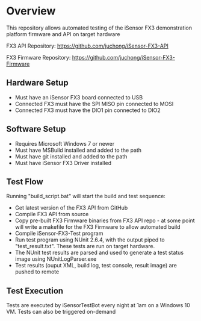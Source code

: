 # Overview

This repository allows automated testing of the iSensor FX3 demonstration platform firmware and API on target hardware

FX3 API Repository: https://github.com/juchong/iSensor-FX3-API

FX3 Firmware Repository: https://github.com/juchong/iSensor-FX3-Firmware

## Hardware Setup

* Must have an iSensor FX3 board connected to USB
* Connected FX3 must have the SPI MISO pin connected to MOSI
* Connected FX3 must have the DIO1 pin connected to DIO2

## Software Setup

* Requires Microsoft Windows 7 or newer
* Must have MSBuild installed and added to the path
* Must have git installed and added to the path
* Must have iSensor FX3 Driver installed

## Test Flow

Running "build_script.bat" will start the build and test sequence:
* Get latest version of the FX3 API from GitHub
* Compile FX3 API from source
* Copy pre-built FX3 Firmware binaries from FX3 API repo - at some point will write a makefile for the FX3 Firmware to allow automated build
* Compile iSensor-FX3-Test program
* Run test program using NUnit 2.6.4, with the output piped to "test_result.txt". These tests are run on target hardware.
* The NUnit test results are parsed and used to generate a test status image using NUnitLogParser.exe
* Test results (ouput XML, build log, test console, result image) are pushed to remote

## Test Execution

Tests are executed by iSensorTestBot every night at 1am on a Windows 10 VM. Tests can also be triggered on-demand

